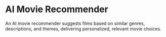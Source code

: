 # AI Movie Recommender
An AI movie recommender suggests films based on similar genres, descriptions, and themes, delivering personalized, relevant movie choices.
